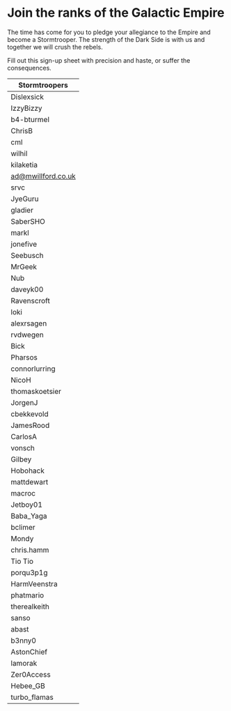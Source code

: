 # Join the ranks of the Galactic Empire

The time has come for you to pledge your allegiance to the Empire and become a Stormtrooper. The strength of the Dark Side is with us and together we will crush the rebels.

Fill out this sign-up sheet with precision and haste, or suffer the consequences.

| Stormtroopers      |
|--------------------|
| Dislexsick         |
| IzzyBizzy          |
| b4-bturmel         |
| ChrisB             |
| cml                |
| wilhil             |
| kilaketia          |
| ad@mwillford.co.uk |
| srvc               |
| JyeGuru            |
| gladier            |
| SaberSHO           |
| markl              |
| jonefive           |
| Seebusch           |
| MrGeek             |
| Nub                |
| daveyk00           |
| Ravenscroft        |
| loki               |
| alexrsagen         |
| rvdwegen           |
| Bick               |
| Pharsos            |
| connorlurring      |
| NicoH              |
| thomaskoetsier     |
| JorgenJ            |
| cbekkevold         |
| JamesRood          |
| CarlosA            |
| vonsch             |
| Gilbey             |
| Hobohack           |
| mattdewart         |
| macroc             |
| Jetboy01           |
| Baba_Yaga          |
| bclimer            |
| Mondy              |
| chris.hamm         |
| Tio Tio            |
| porqu3p1g          |
| HarmVeenstra       |
| phatmario          |
| therealkeith       |
| sanso              |
| abast              |
| b3nny0             |
| AstonChief         |
| lamorak            |
| Zer0Access         |
| Hebee_GB           |
| turbo_flamas       |
